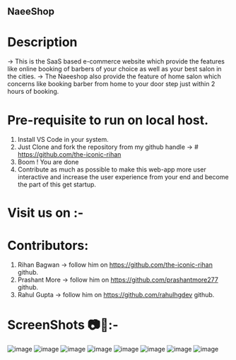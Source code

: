 ## NaeeShop

# Description
-> This is the SaaS based e-commerce website which provide the features like online booking of barbers of your choice as well as your best salon in the cities.
-> The Naeeshop also provide the feature of home salon which concerns like booking  barber from home to your door step just within 2 hours of booking.

# Pre-requisite to run on local host.
1) Install VS Code in your system.
2) Just Clone and fork the repository from my github handle -> # https://github.com/the-iconic-rihan
3) Boom ! You are done 
4) Contribute as much as possible to make this web-app more user interactive and increase the user experience from your end and become the part of this get startup.

# Visit us on :- 

# Contributors:
1) Rihan Bagwan  -> follow him on https://github.com/the-iconic-rihan github.
2) Prashant More -> follow him on https://github.com/prashantmore277 github.
3) Rahul Gupta -> follow him on https://github.com/rahulhgdev github.

# ScreenShots 📷📸:- 
![image](https://user-images.githubusercontent.com/68491627/149281241-0e3ced80-8006-4369-aab8-9a9eabb99293.png)
![image](https://user-images.githubusercontent.com/68491627/149281335-53225a2e-757e-47e2-8680-60691fa28300.png)
![image](https://user-images.githubusercontent.com/68491627/149281475-421f665c-e444-47a7-aa60-8ad6cb5ccfab.png)
![image](https://user-images.githubusercontent.com/68491627/149281510-cf94d9a4-f8b0-4dcd-b1e3-1111bd06fd85.png)
![image](https://user-images.githubusercontent.com/68491627/149281540-3b1dcc8a-2698-46ab-829c-43393db51508.png)
![image](https://user-images.githubusercontent.com/68491627/149281601-1e53986d-bceb-470f-8ad9-c606daec025c.png)
![image](https://user-images.githubusercontent.com/68491627/149281658-90d8cec8-e0bc-4db5-9111-3954a6584c70.png)
![image](https://user-images.githubusercontent.com/68491627/149281692-d2ddfea9-ee32-4053-af20-2887aa4813a7.png)


